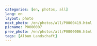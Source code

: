 ```yaml
---
categories: [en, photos, all]
lang: en
layout: photo
next_photo: /en/photos/all/P0000419.html
picname: P0000007
prev_photo: /en/photos/all/P0000006.html
tags: [Album Landschaft]
---
```

